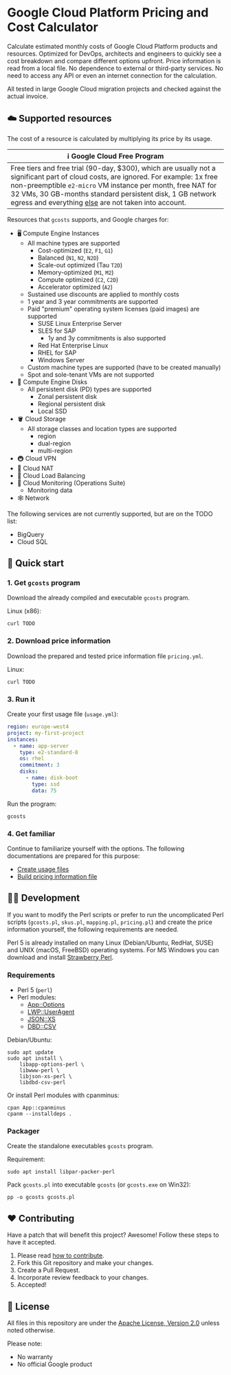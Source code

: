 # Google Cloud Platform Pricing and Cost Calculator

Calculate estimated monthly costs of Google Cloud Platform products and resources.
Optimized for DevOps, architects and engineers to quickly see a cost breakdown and compare different options upfront.
Price information is read from a local file.
No dependence to external or third-party services.
No need to access any API or even an internet connection for the calculation.

All tested in large Google Cloud migration projects and checked against the actual invoice.

## ☁️ Supported resources

The cost of a resource is calculated by multiplying its price by its usage.

| :information_source: Google Cloud Free Program |
|------------------------------------------------|
| Free tiers and free trial (90-day, $300), which are usually not a significant part of cloud costs, are ignored. For example: 1x free non-preemptible `e2-micro` VM instance per month, free NAT for 32 VMs, 30 GB-months standard persistent disk, 1 GB network egress and everything [else](https://cloud.google.com/free/docs/gcp-free-tier/#compute) are not taken into account. |

Resources that `gcosts` supports, and Google charges for:

* 🖥️ Compute Engine Instances
	* All machine types are supported
		* Cost-optimized (`E2`, `F1`, `G1`)
		* Balanced (`N1`, `N2`, `N2D`)
		* Scale-out optimized (Tau `T2D`)
		* Memory-optimized (`M1`, `M2`)
		* Compute optimized (`C2`, `C2D`)
		* Accelerator optimized (`A2`)
	* Sustained use discounts are applied to monthly costs
	* 1 year and 3 year commitments are supported	
	* Paid "premium" operating system licenses (paid images) are supported
		* SUSE Linux Enterprise Server
		* SLES for SAP
			* 1y and 3y commitments is also supported
		* Red Hat Enterprise Linux
		* RHEL for SAP
		* Windows Server
	* Custom machine types are supported (have to be created manually)
	* Spot and sole-tenant VMs are not supported
* 💾 Compute Engine Disks
	* All persistent disk (PD) types are supported
		* Zonal persistent disk
		* Regional persistent disk
		* Local SSD
* 🪣 Cloud Storage
	* All storage classes and location types are supported
		* region
		* dual-region
		* multi-region
* 🚇 Cloud VPN
* 🔗 Cloud NAT
* 🤹 Cloud Load Balancing
* 🚦 Cloud Monitoring (Operations Suite)
	* Monitoring data
* 🕸️ Network 

The following services are not currently supported, but are on the TODO list:

* BigQuery
* Cloud SQL


## 🏃 Quick start

### 1. Get `gcosts` program

Download the already compiled and executable `gcosts` program.

Linux (x86):
```shell
curl TODO
```

### 2. Download price information

Download the prepared and tested price information file `pricing.yml`.

Linux:
```shell
curl TODO
```

### 3. Run it

Create your first usage file (`usage.yml`):
```yml
region: europe-west4
project: my-first-project
instances:
  - name: app-server
    type: e2-standard-8
    os: rhel
    commitment: 3
    disks:
      - name: disk-boot
        type: ssd
        data: 75
```

Run the program:
```shell
gcosts
```

### 4. Get familiar

Continue to familiarize yourself with the options. The following documentations are prepared for this purpose:

* [Create usage files](usage/)
* [Build pricing information file](build/)

## 🧑‍💻 Development

If you want to modify the Perl scripts or prefer to run the uncomplicated Perl scripts (`gcosts.pl`, `skus.pl`, `mapping.pl`, `pricing.pl`) and create the price information yourself,
the following requirements are needed.

Perl 5 is already installed on many Linux (Debian/Ubuntu, RedHat, SUSE) and UNIX (macOS, FreeBSD) operating systems.
For MS Windows you can download and install [Strawberry Perl](https://strawberryperl.com/).

### Requirements

* Perl 5 (`perl`)
* Perl modules:
	* [App::Options](https://metacpan.org/pod/App::Options)
	* [LWP::UserAgent](https://metacpan.org/pod/LWP::UserAgent)
	* [JSON::XS](https://metacpan.org/pod/JSON::XS)
	* [DBD::CSV](https://metacpan.org/pod/DBD::CSV)

Debian/Ubuntu:
```shell
sudo apt update
sudo apt install \
	libapp-options-perl \
	libwww-perl \
	libjson-xs-perl \
	libdbd-csv-perl
```

Or install Perl modules with cpanminus:
```shell
cpan App::cpanminus
cpanm --installdeps .
```

### Packager

Create the standalone executables `gcosts` program.

Requirement:
```shell
sudo apt install libpar-packer-perl
```

Pack `gcosts.pl` into executable `gcosts` (or `gcosts.exe` on Win32):
```shell
pp -o gcosts gcosts.pl
```

## ❤️ Contributing

Have a patch that will benefit this project?
Awesome! Follow these steps to have it accepted.

1. Please read [how to contribute](CONTRIBUTING.md).
1. Fork this Git repository and make your changes.
1. Create a Pull Request.
1. Incorporate review feedback to your changes.
1. Accepted!


## 📜 License

All files in this repository are under the [Apache License, Version 2.0](LICENSE) unless noted otherwise.

Please note:

* No warranty
* No official Google product